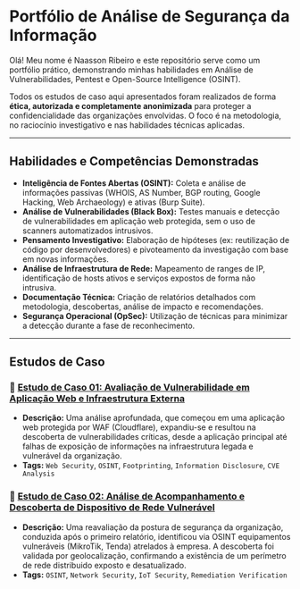 # Portfólio de Análise de Segurança da Informação

Olá! Meu nome é Naasson Ribeiro e este repositório serve como um portfólio prático, demonstrando minhas habilidades em Análise de Vulnerabilidades, Pentest e Open-Source Intelligence (OSINT).

Todos os estudos de caso aqui apresentados foram realizados de forma **ética, autorizada e completamente anonimizada** para proteger a confidencialidade das organizações envolvidas. O foco é na metodologia, no raciocínio investigativo e nas habilidades técnicas aplicadas.

---

## Habilidades e Competências Demonstradas

* **Inteligência de Fontes Abertas (OSINT):** Coleta e análise de informações passivas (WHOIS, AS Number, BGP routing, Google Hacking, Web Archaeology) e ativas (Burp Suite).
* **Análise de Vulnerabilidades (Black Box):** Testes manuais e detecção de vulnerabilidades em aplicação web protegida, sem o uso de scanners automatizados intrusivos.
* **Pensamento Investigativo:** Elaboração de hipóteses (ex: reutilização de código por desenvolvedores) e pivoteamento da investigação com base em novas informações.
* **Análise de Infraestrutura de Rede:** Mapeamento de ranges de IP, identificação de hosts ativos e serviços expostos de forma não intrusiva.
* **Documentação Técnica:** Criação de relatórios detalhados com metodologia, descobertas, análise de impacto e recomendações.
* **Segurança Operacional (OpSec):** Utilização de técnicas para minimizar a detecção durante a fase de reconhecimento.

---

## Estudos de Caso

### 📂 [Estudo de Caso 01: Avaliação de Vulnerabilidade em Aplicação Web e Infraestrutura Externa](./case-study-01/README.md)
* **Descrição:** Uma análise aprofundada, que começou em uma aplicação web protegida por WAF (Cloudflare), expandiu-se e resultou na descoberta de vulnerabilidades críticas, desde a aplicação principal até falhas de exposição de informações na infraestrutura legada e vulnerável da organização.
* **Tags:** `Web Security`, `OSINT`, `Footprinting`, `Information Disclosure`, `CVE Analysis`

### 📂 [Estudo de Caso 02: Análise de Acompanhamento e Descoberta de Dispositivo de Rede Vulnerável](./case-study-02/README.md)
* **Descrição:** Uma reavaliação da postura de segurança da organização, conduzida após o primeiro relatório, identificou via OSINT equipamentos vulneráveis (MikroTik, Tenda) atrelados à empresa. A descoberta foi validada por geolocalização, confirmando a existência de um perímetro de rede distribuido exposto e desatualizado.
* **Tags:** `OSINT`, `Network Security`, `IoT Security`, `Remediation Verification`

